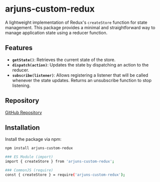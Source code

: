 # arjuns-custom-redux

A lightweight implementation of Redux's `createStore` function for state management. This package provides a minimal and straightforward way to manage application state using a reducer function.

## Features

- **`getState()`**: Retrieves the current state of the store.
- **`dispatch(action)`**: Updates the state by dispatching an action to the reducer.
- **`subscribe(listener)`**: Allows registering a listener that will be called whenever the state updates. Returns an unsubscribe function to stop listening.

## Repository

[GitHub Repository](https://github.com/your-username/arjuns-custom-redux)


## Installation

Install the package via npm:

```bash
npm install arjuns-custom-redux

### ES Module (import)
import { createStore } from 'arjuns-custom-redux';

### CommonJS (require)
const { createStore } = require('arjuns-custom-redux');